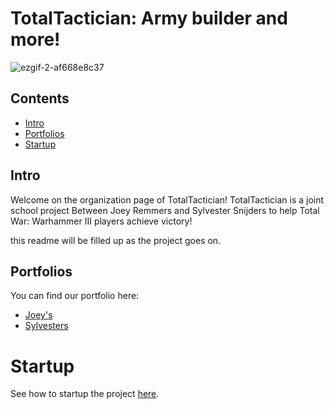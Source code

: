 # TotalTactician: Army builder and more!

![ezgif-2-af668e8c37](https://user-images.githubusercontent.com/81526735/219393585-f52628bf-a129-4f05-8a66-dec72a99375f.gif)

## Contents
- [Intro](#intro)
- [Portfolios](#portfolio)
- [Startup](#startup)

## Intro
Welcome on the organization page of TotalTactician! TotalTactician is a joint school project Between Joey Remmers and Sylvester Snijders to help Total War: Warhammer III players achieve victory!

this readme will be filled up as the project goes on.

## Portfolios
You can find our portfolio here:
- [Joey's](https://github.com/TotalTactician/Documentation/blob/main/Portfolio-Joey.md)
- [Sylvesters](https://github.com/TotalTactician/Documentation/blob/main/portfolio-sylvester.md)

# Startup
See how to startup the project [here](https://github.com/TotalTactician/Documentation/blob/main/Project%20setup.md).
